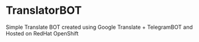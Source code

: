 # TranslatorBOT
Simple Translate BOT created using Google Translate + TelegramBOT and Hosted on RedHat OpenShift
